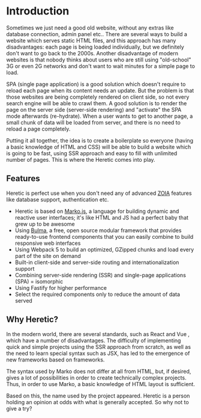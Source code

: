 # Introduction

Sometimes we just need a good old website, without any extras like database connection, admin panel etc.. There are several ways to build a website which serves static HTML files, and this approach has many disadvantages: each page is being loaded individually, but we definitely don't want to go back to the 2000s. Another disadvantage of modern websites is that nobody thinks about users who are still using "old-school" 3G or even 2G networks and don't want to wait minutes for a simple page to load.

SPA (single page application) is a good solution which doesn't require to reload each page when its content needs an update. But the problem is that those websites are being completely rendered on client side, so not every search engine will be able to crawl them. A good solution is to render the page on the server side (server-side rendering) and "activate" the SPA mode afterwards (re-hydrate). When a user wants to get to another page, a small chunk of data will be loaded from server, and there is no need to reload a page completely.

Putting it all together, the idea is to create a boilerplate so everyone (having a basic knowledge of HTML and CSS) will be able to build a website which is going to be fast, using SSR approach and easy to fill with unlimited number of pages. This is where the Heretic comes into play.

## Features

Heretic is perfect use when you don't need any of advanced [ZOIA](https://github.com/xtremespb/zoia) features like database support, authentication etc.

* Heretic is based on [Marko.js](https://markojs.com), a language for building dynamic and reactive user interfaces; it's like HTML and JS had a perfect baby that grew up to be awesome
* Using [Bulma](https://bulma.io/), a free, open source modular framework that provides ready-to-use frontend components that you can easily combine to build responsive web interfaces
* Using Webpack 5 to build an optimized, GZipped chunks and load every part of the site on demand
* Built-in client-side and server-side routing and internationalization support
* Combining server-side rendering (SSR) and single-page applications (SPA) = isomorphic
* Using Fastify for higher performance
* Select the required components only to reduce the amount of data served

## Why Heretic?

In the modern world, there are several standards, such as React and Vue , which have a number of disadvantages. The difficulty of implementing quick and simple projects using the SSR approach from scratch, as well as the need to learn special syntax such as JSX, has led to the emergence of new frameworks based on frameworks.

The syntax used by Marko does not differ at all from HTML, but, if desired, gives a lot of possibilities in order to create technically complex projects. Thus, in order to use Marko, a basic knowledge of HTML layout is sufficient.

Based on this, the name used by the project appeared. Heretic is a person holding an opinion at odds with what is generally accepted. So why not to give a try?